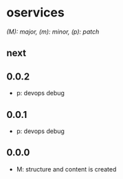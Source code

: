 # oservices

*(M): major, (m): minor, (p): patch*

## next

## 0.0.2
* p: devops debug

## 0.0.1
* p: devops debug

## 0.0.0
* M: structure and content is created
